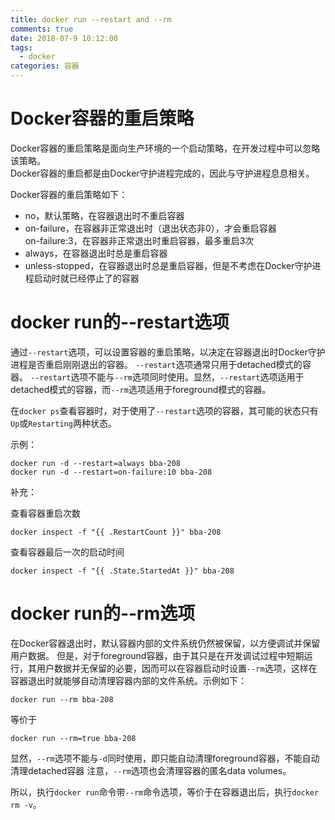```yaml
---
title: docker run --restart and --rm
comments: true
date: 2018-07-9 10:12:00
tags:
  - docker  
categories: 容器
---
```



# Docker容器的重启策略
Docker容器的重启策略是面向生产环境的一个启动策略，在开发过程中可以忽略该策略。  
Docker容器的重启都是由Docker守护进程完成的，因此与守护进程息息相关。  

Docker容器的重启策略如下：
* no，默认策略，在容器退出时不重启容器
* on-failure，在容器非正常退出时（退出状态非0），才会重启容器  
  on-failure:3，在容器非正常退出时重启容器，最多重启3次
* always，在容器退出时总是重启容器
* unless-stopped，在容器退出时总是重启容器，但是不考虑在Docker守护进程启动时就已经停止了的容器

# docker run的--restart选项
通过`--restart`选项，可以设置容器的重启策略，以决定在容器退出时Docker守护进程是否重启刚刚退出的容器。
`--restart`选项通常只用于detached模式的容器。
`--restart`选项不能与`--rm`选项同时使用。显然，`--restart`选项适用于detached模式的容器，而`--rm`选项适用于foreground模式的容器。

在`docker ps`查看容器时，对于使用了`--restart`选项的容器，其可能的状态只有`Up`或`Restarting`两种状态。

示例：

```
docker run -d --restart=always bba-208
docker run -d --restart=on-failure:10 bba-208
```

补充：

查看容器重启次数

```
docker inspect -f "{{ .RestartCount }}" bba-208
```
查看容器最后一次的启动时间
```
docker inspect -f "{{ .State.StartedAt }}" bba-208
```

# docker run的--rm选项
在Docker容器退出时，默认容器内部的文件系统仍然被保留，以方便调试并保留用户数据。
但是，对于foreground容器，由于其只是在开发调试过程中短期运行，其用户数据并无保留的必要，因而可以在容器启动时设置`--rm`选项，这样在容器退出时就能够自动清理容器内部的文件系统。示例如下：
```
docker run --rm bba-208
```

等价于
```
docker run --rm=true bba-208
```

显然，`--rm`选项不能与`-d`同时使用，即只能自动清理foreground容器，不能自动清理detached容器
注意，`--rm`选项也会清理容器的匿名data volumes。

所以，执行`docker run`命令带`--rm`命令选项，等价于在容器退出后，执行`docker rm -v`。
